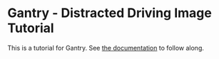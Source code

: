 # Gantry - Distracted Driving Image Tutorial

This is a tutorial for Gantry. See [the documentation](https://docs.gantry.io/docs/image-tutorial-distracted-driving) to follow along.